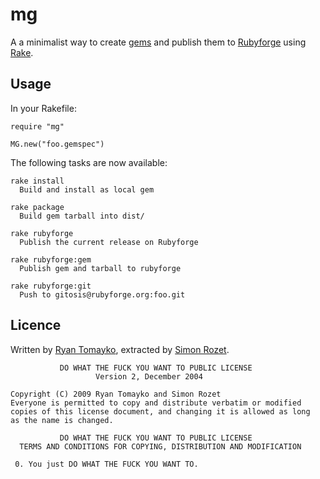 mg
==

A a minimalist way to create [gems](http://rubygems.org) and publish
them to [Rubyforge](http://rubyforge.org) using
[Rake](http://rake.rubyforge.org).

Usage
-----

In your Rakefile:

    require "mg"

    MG.new("foo.gemspec")

The following tasks are now available:

    rake install
      Build and install as local gem

    rake package
      Build gem tarball into dist/

    rake rubyforge
      Publish the current release on Rubyforge

    rake rubyforge:gem
      Publish gem and tarball to rubyforge

    rake rubyforge:git
      Push to gitosis@rubyforge.org:foo.git

Licence
-------

Written by [Ryan Tomayko](http://tomayko.com/about), extracted
by [Simon Rozet](http://atonie.org).

               DO WHAT THE FUCK YOU WANT TO PUBLIC LICENSE
                       Version 2, December 2004

    Copyright (C) 2009 Ryan Tomayko and Simon Rozet
    Everyone is permitted to copy and distribute verbatim or modified
    copies of this license document, and changing it is allowed as long
    as the name is changed.

               DO WHAT THE FUCK YOU WANT TO PUBLIC LICENSE
      TERMS AND CONDITIONS FOR COPYING, DISTRIBUTION AND MODIFICATION

     0. You just DO WHAT THE FUCK YOU WANT TO.
